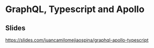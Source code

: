 # GraphQL, Typescript and Apollo

## Slides

https://slides.com/juancamilomejiaospina/graphql-apollo-typescript